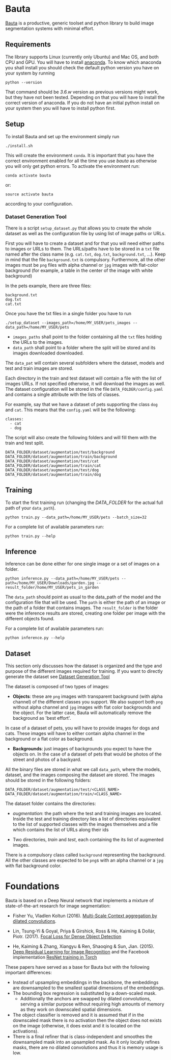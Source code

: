 # Bauta
[Bauta](https://en.wikipedia.org/wiki/Carnival_of_Venice#Bauta) is a productive, generic toolset and python library to build image segmentation systems with minimal effort.

## Requirements
The library supports Linux (currently only Ubuntu) and Mac OS, and both CPU and GPU.
You will have to install [anaconda](https://conda.io/miniconda.html).
To know which anaconda you shall install you should check the default python version you have on your system by running
```
python --version
```
That command should be *3.6.w* version as previous versions might work, but they have not been tested. Depending on that you will have to install the correct version of anaconda.
If you do not have an initial python install on your system then you will have to install python first.

## Setup
To install Bauta and set up the environment simply run
```
./install.sh
```
This will create the environment `conda`.
It is important that you have the correct environment enabled for all the time you use *bauta* as otherwise you will only get python errors.
To activate the environment run:
```
conda activate bauta
```
or:
```
source activate bauta
```
according to your configuration.

### Dataset Generation Tool
There is a script `setup_dataset.py` that allows you to create the whole dataset as well as the configuration file by using list of image paths or URLs.

First you will have to create a dataset and for that you will need either paths to images or URLs to them.
The URLs/paths have to be stored in a `txt` file named after the class name (e.g. `cat.txt`, `dog.txt`, `background.txt`, ...).
Keep in mind that the file `background.txt` is compulsory.
Furthermore, all the other images must be `png` files with alpha channel or `jpg` images with flat-color background (for example, a table in the center of the image with white background)

In the pets example, there are three files:
```
background.txt
dog.txt
cat.txt
```

Once you have the txt files in a single folder you have to run
```
./setup_dataset --images_path=/home/MY_USER/pets_images --data_path=/home/MY_USER/pets
```

 - `images_paths` shall point to the folder containing all the `txt` files holding the URLs to the images.
 - `data_path` shall point to a folder where the split will be stored and its images downloaded downloaded.


The `data_pat` will contain several subfolders where the dataset, models and test and train images are stored.

Each directory in the train and test dataset will contain a file with the list of images URLs. If not specified otherwise, it will download the images as well.
The dataset configuration will be stored in the file `DATA_FOLDER/config.yaml` and contains a single attribute with the lists of classes.

For example, say that we have a dataset of pets supporting the class `dog` and `cat`. This means that the `config.yaml` will be the following:
```
classes:
  - cat
  - dog
```

The script will also create the following folders and will fill them with the train and test split.
```
DATA_FOLDER/dataset/augmentation/test/background
DATA_FOLDER/dataset/augmentation/train/background
DATA_FOLDER/dataset/augmentation/test/cat
DATA_FOLDER/dataset/augmentation/train/cat
DATA_FOLDER/dataset/augmentation/test/dog
DATA_FOLDER/dataset/augmentation/train/dog
```

## Training
To start the first training run (changing the *DATA_FOLDER* for the actual full path of your `data_path`).
```
python train.py --data_path=/home/MY_USER/pets --batch_size=32
```

For a complete list of available parameters run:
```
python train.py --help
```

## Inference
Inference can be done either for one single image or a set of images on a folder.
```
python inference.py --data_path=/home/MY_USER/pets --path=/home/MY_USER/Downloads/garden.jpg --result_folder/home/MY_USER/pets_in_garden
```

The `data_path` should point as usual to the data_path of the model and the configuration file that will be used. The `path` is either the path of an image or the path of a folder that contains images. The `result_folder` is the folder were the inference results are stored, creating one folder per image with the different objects found.

For a complete list of available parameters run:
```
python inference.py --help
```

## Dataset
This section only discusses how the dataset is organized and the type and purpose of the different images required for training. If you want to directly generate the dataset see [Dataset Generation Tool](#dataset-generation-tool)

The dataset is composed of two types of images:
- **Objects**: these are `png` images with transparent background (with alpha channel) of the different classes you support. We also support both `png` without alpha channel and `jpg` images with flat color backgrounds and the object. For the latter case, Bauta will automatically remove the background as 'best effort'.

In case of a dataset of pets, you will have to provide images for dogs and cats. These images will have to either contain alpha channel in the background or a flat color as background.

- **Backgrounds**: just images of backgrounds you expect to have the objects on.
In the case of a dataset of pets that would be photos of the street and photos of a backyard.

All the binary files are stored in what we call `data_path`, where the models, dataset, and the images composing the dataset are stored.
The images should be stored in the following folders:
```
DATA_FOLDER/dataset/augmentation/test/<CLASS_NAME>
DATA_FOLDER/dataset/augmentation/train/<CLASS_NAME>
```
The dataset folder contains the directories:

* *augmentation*: the path where the test and training images are located.
Inside the test and training directory lies a list of directories equivalent to the list of supported classes with the images themselves and a file which contains the list of URLs along their ids

* Two directories, *train* and *test*, each containing the its list of augmented images.

There is a compulsory class called `background` representing the background.
All the other classes are expected to be `png`s with an alpha channel or a `jpg` with flat background color.

# Foundations

Bauta is based on a Deep Neural network that implements a mixture of state-of-the-art research for image segmentation:
* Fisher Yu, Vladlen Koltun (2016). [Multi-Scale Context aggregation by dilated convolutions](https://arxiv.org/pdf/1511.07122.pdf).

* Lin, Tsung-Yi & Goyal, Priya & Girshick, Ross & He, Kaiming & Dollár, Piotr. (2017). [Focal Loss for Dense Object Detection](https://arxiv.org/abs/1708.02002)

* He, Kaiming & Zhang, Xiangyu & Ren, Shaoqing & Sun, Jian. (2015). [Deep Residual Learning for Image Recognition](https://arxiv.org/abs/1512.03385) and the Facebook implementation [ResNet training in Torch](https://github.com/facebook/fb.resnet.torch)

These papers have served as a base for Bauta but with the following important differences:
 - Instead of upsampling embeddings in the backbone, the
embeddings are downsampled to the smallest spatial dimensions of the embeddings.
 - The bounding box regression is substituted by a down-scaled mask.
   - Additionally the anchors are swapped by dilated convolutions, serving a similar purpose without requiring high amounts of memory as they work on downscaled spatial dimensions.
 - The object classifier is removed and it is assumed that if in the downscaled mask there is no activation then the object does not exists on the image (otherwise, it does exist and it is located on the activations).
 - There is a final refiner that is class-independent and smoothes the downsampled mask into an upsampled mask. As it only locally refines masks, there are no dilated convolutions and thus it is memory usage is low.
